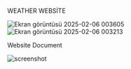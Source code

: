 WEATHER WEBSİTE

![Ekran görüntüsü 2025-02-06 003605](https://github.com/user-attachments/assets/177f4d02-3f85-4905-b7fe-0c380e5f3523)
![Ekran görüntüsü 2025-02-06 003213](https://github.com/user-attachments/assets/5d1c0775-11e4-4ad9-81ab-50891950771d)

Website Document

![screenshot](https://github.com/user-attachments/assets/7d13fd5c-15c6-4899-8df7-9ac250e48dfa)


